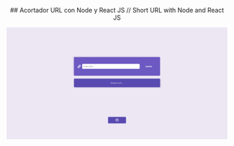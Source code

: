  
<p align="center">
## Acortador URL con Node y React JS // Short URL with Node and React JS
</p>
<img src="https://github.com/matias-romoli/short-url/blob/main/home"/>

